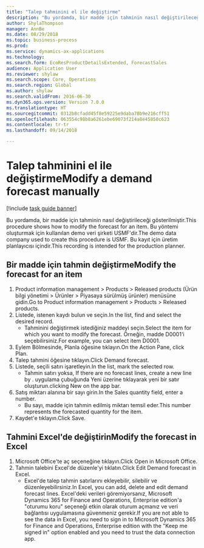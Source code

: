 ```yaml
--- 
title: "Talep tahminini el ile değiştirme"
description: "Bu yordamda, bir madde için tahminin nasıl değiştirileceği gösterilmiştir."
author: ShylaThompson
manager: AnnBe
ms.date: 08/29/2018
ms.topic: business-process
ms.prod: 
ms.service: dynamics-ax-applications
ms.technology: 
ms.search.form: EcoResProductDetailsExtended, ForecastSales
audience: Application User
ms.reviewer: shylaw
ms.search.scope: Core, Operations
ms.search.region: Global
ms.author: shylaw
ms.search.validFrom: 2016-06-30
ms.dyn365.ops.version: Version 7.0.0
ms.translationtype: HT
ms.sourcegitcommit: 0312b8cfadd45f8e59225e9daba78b9e216cff51
ms.openlocfilehash: 063554c98b8a6261ebe69073f214a8e45850c623
ms.contentlocale: tr-tr
ms.lasthandoff: 09/14/2018

---
```

# <a name="modify-a-demand-forecast-manually"></a><span data-ttu-id="a5104-103">Talep tahminini el ile değiştirme</span><span class="sxs-lookup"><span data-stu-id="a5104-103">Modify a demand forecast manually</span></span>

[!include [task guide banner](../../includes/task-guide-banner.md)]

<span data-ttu-id="a5104-104">Bu yordamda, bir madde için tahminin nasıl değiştirileceği gösterilmiştir.</span><span class="sxs-lookup"><span data-stu-id="a5104-104">This procedure shows how to modify the forecast for an item.</span></span> <span data-ttu-id="a5104-105">Bu yöntemi oluşturmak için kullanılan demo veri şirketi USMF'dir.</span><span class="sxs-lookup"><span data-stu-id="a5104-105">The demo data company used to create this procedure is USMF.</span></span> <span data-ttu-id="a5104-106">Bu kayıt için üretim planlayıcısı içindir.</span><span class="sxs-lookup"><span data-stu-id="a5104-106">This recording is intended for the production planner.</span></span> 


## <a name="modify-the-forecast-for-an-item"></a><span data-ttu-id="a5104-107">Bir madde için tahmin değiştirme</span><span class="sxs-lookup"><span data-stu-id="a5104-107">Modify the forecast for an item</span></span>
1. <span data-ttu-id="a5104-108">Product information management > Products > Released products (Ürün bilgi yönetimi > Ürünler > Piyasaya sürülmüş ürünler) menüsüne gidin.</span><span class="sxs-lookup"><span data-stu-id="a5104-108">Go to Product information management > Products > Released products.</span></span>
2. <span data-ttu-id="a5104-109">Listede, istenen kaydı bulun ve seçin.</span><span class="sxs-lookup"><span data-stu-id="a5104-109">In the list, find and select the desired record.</span></span>
    * <span data-ttu-id="a5104-110">Tahminini değiştirmek istediğiniz maddeyi seçin.</span><span class="sxs-lookup"><span data-stu-id="a5104-110">Select the item for which you want to modify the forecast.</span></span> <span data-ttu-id="a5104-111">Örneğin, madde D0001'i seçebilirsiniz.</span><span class="sxs-lookup"><span data-stu-id="a5104-111">For example, you can select item D0001.</span></span>  
3. <span data-ttu-id="a5104-112">Eylem Bölmesinde, Planla öğesine tıklayın.</span><span class="sxs-lookup"><span data-stu-id="a5104-112">On the Action Pane, click Plan.</span></span>
4. <span data-ttu-id="a5104-113">Talep tahmini öğesine tıklayın.</span><span class="sxs-lookup"><span data-stu-id="a5104-113">Click Demand forecast.</span></span>
5. <span data-ttu-id="a5104-114">Listede, seçili satırı işaretleyin.</span><span class="sxs-lookup"><span data-stu-id="a5104-114">In the list, mark the selected row.</span></span>
    * <span data-ttu-id="a5104-115">Tahmin satırı yoksa, </span><span class="sxs-lookup"><span data-stu-id="a5104-115">If there are no forecast lines, create a new line by  .</span></span> <span data-ttu-id="a5104-116">uygulama çubuğunda Yeni üzerine tıklayarak yeni bir satır oluşturun.</span><span class="sxs-lookup"><span data-stu-id="a5104-116">clicking New on the app bar.</span></span>  
6. <span data-ttu-id="a5104-117">Satış miktarı alanına bir sayı girin.</span><span class="sxs-lookup"><span data-stu-id="a5104-117">In the Sales quantity field, enter a number.</span></span>
    * <span data-ttu-id="a5104-118">Bu sayı, madde için tahmin edilmiş miktarı temsil eder.</span><span class="sxs-lookup"><span data-stu-id="a5104-118">This number represents the forecasted quantity for the item.</span></span>  
7. <span data-ttu-id="a5104-119">Kaydet'e tıklayın.</span><span class="sxs-lookup"><span data-stu-id="a5104-119">Click Save.</span></span>

## <a name="modify-the-forecast-in-excel"></a><span data-ttu-id="a5104-120">Tahmini Excel'de değiştirin</span><span class="sxs-lookup"><span data-stu-id="a5104-120">Modify the forecast in Excel</span></span>
1. <span data-ttu-id="a5104-121">Microsoft Office'te aç seçeneğine tıklayın.</span><span class="sxs-lookup"><span data-stu-id="a5104-121">Click Open in Microsoft Office.</span></span>
2. <span data-ttu-id="a5104-122">Tahmin talebini Excel'de düzenle'yi tıklatın.</span><span class="sxs-lookup"><span data-stu-id="a5104-122">Click Edit Demand forecast in Excel.</span></span>
    * <span data-ttu-id="a5104-123">Excel'de talep tahmin satırlarını ekleyebilir, silebilir ve düzenleyebilirsiniz.</span><span class="sxs-lookup"><span data-stu-id="a5104-123">In Excel, you can add, delete and edit demand forecast lines.</span></span> <span data-ttu-id="a5104-124">Excel'deki verileri göremiyorsanız, Microsoft Dynamics 365 for Finance and Operations, Enterprise edition'a "oturumu koru" seçeneği etkin olarak oturum açmanız ve veri bağlantısı uygulamasına güvenmeniz gerekir.</span><span class="sxs-lookup"><span data-stu-id="a5104-124">If you are not able to see the data in Excel, you need to sign in to Microsoft Dynamics 365 for Finance and Operations, Enterprise edition with the "Keep me signed in" option enabled and you need to trust the data connection app.</span></span>  


